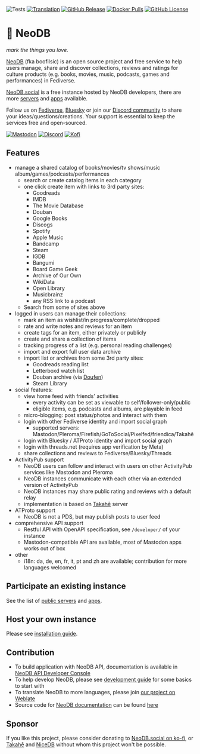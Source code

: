 ![Tests](https://img.shields.io/github/actions/workflow/status/neodb-social/neodb/tests.yml?style=for-the-badge&color=56AA54&label=tests)
[![Translation](https://img.shields.io/weblate/progress/neodb?style=for-the-badge)](https://hosted.weblate.org/projects/neodb/neodb/)
[![GitHub Release](https://img.shields.io/github/v/release/neodb-social/neodb?style=for-the-badge&color=3791E0&logoColor=fff)](https://github.com/neodb-social/neodb/releases)
[![Docker Pulls](https://img.shields.io/docker/pulls/neodb/neodb?label=docker&color=3791E0&style=for-the-badge)](https://hub.docker.com/r/neodb/neodb)
[![GitHub License](https://img.shields.io/github/license/neodb-social/neodb?color=E69A48&style=for-the-badge)](https://github.com/neodb-social/neodb/blob/main/LICENSE)


# 🧩 NeoDB
_mark the things you love._

[NeoDB](https://neodb.net) (fka boofilsic) is an open source project and free service to help users manage, share and discover collections, reviews and ratings for culture products (e.g. books, movies, music, podcasts, games and performances) in Fediverse.

[NeoDB.social](https://neodb.social) is a free instance hosted by NeoDB developers, there are more [servers](https://neodb.net/servers/) and [apps](https://neodb.net/apps/) available.

Follow us on [Fediverse](https://mastodon.online/@neodb), [Bluesky](https://bsky.app/profile/neodb.net) or join our [Discord community](https://discord.gg/QBHkrV8bxK) to share your ideas/questions/creations. Your support is essential to keep the services free and open-sourced.

[![Mastodon](https://img.shields.io/mastodon/follow/106919732872456302?style=for-the-badge&logo=mastodon&logoColor=fff&label=%40neodb%40mastodon.social&color=6D75D2)](https://mastodon.social/@neodb)
[![Discord](https://img.shields.io/discord/1041738638364528710?label=Discord&logo=discord&logoColor=fff&color=6D75D2&style=for-the-badge)](https://discord.gg/QBHkrV8bxK)
[![Kofi](https://img.shields.io/badge/Ko--Fi-Donate-orange?label=Support%20NeoDB%20on%20Ko-fi&style=for-the-badge&color=ff5f5f&logo=ko-fi)](https://ko-fi.com/neodb)


## Features
- manage a shared catalog of books/movies/tv shows/music album/games/podcasts/performances
  + search or create catalog items in each category
  + one click create item with links to 3rd party sites:
    * Goodreads
    * IMDB
    * The Movie Database
    * Douban
    * Google Books
    * Discogs
    * Spotify
    * Apple Music
    * Bandcamp
    * Steam
    * IGDB
    * Bangumi
    * Board Game Geek
    * Archive of Our Own
    * WikiData
    * Open Library
    * Musicbrainz
    * any RSS link to a podcast
  + Search from some of sites above
- logged in users can manage their collections:
  + mark an item as wishlist/in progress/complete/dropped
  + rate and write notes and reviews for an item
  + create tags for an item, either privately or publicly
  + create and share a collection of items
  + tracking progress of a list (e.g. personal reading challenges)
  + import and export full user data archive
  + import list or archives from some 3rd party sites:
    * Goodreads reading list
    * Letterboxd watch list
    * Douban archive (via [Doufen](https://doufen.org/))
    * Steam Library
- social features:
  + view home feed with friends' activities
    * every activity can be set as viewable to self/follower-only/public
    * eligible items, e.g. podcasts and albums, are playable in feed
  + micro-blogging: post status/photos and interact with them
  + login with other Fediverse identity and import social graph
    * supported servers: Mastodon/Pleroma/Firefish/GoToSocial/Pixelfed/friendica/Takahē
  + login with Bluesky / ATProto identity and import social graph
  + login with threads.net (requires app verification by Meta)
  + share collections and reviews to Fediverse/Bluesky/Threads
- ActivityPub support
  + NeoDB users can follow and interact with users on other ActivityPub services like Mastodon and Pleroma
  + NeoDB instances communicate with each other via an extended version of ActivityPub
  + NeoDB instances may share public rating and reviews with a default relay
  + implementation is based on [Takahē](https://jointakahe.org/) server
- ATProto support
  + NeoDB is not a PDS, but may publish posts to user feed
- comprehensive API support
  + Restful API with OpenAPI specification, see `/developer/` of your instance
  + Mastodon-compatible API are available, most of Mastodon apps works out of box
- other
  + i18n: da, de, en, fr, it, pt and zh are available; contribution for more languages welcomed


## Participate an existing instance
See the list of [public servers](https://neodb.net/servers/) and [apps](https://neodb.net/apps/).


## Host your own instance
Please see [installation guide](https://neodb.net/install/).


## Contribution
 - To build application with NeoDB API, documentation is available in [NeoDB API Developer Console](https://neodb.social/developer/)
 - To help develop NeoDB, please see [development guide](https://neodb.net/development/) for some basics to start with
 - To translate NeoDB to more languages, please join [our project on Weblate](https://hosted.weblate.org/projects/neodb/neodb/)
 - Source code for [NeoDB documentation](https://neodb.net) can be found [here](https://github.com/neodb-social/neodb-doc)


## Sponsor
If you like this project, please consider donating to [NeoDB.social on ko-fi](https://ko-fi.com/neodb), or [Takahē](https://www.patreon.com/takahe) and [NiceDB](https://patreon.com/tertius) without whom this project won't be possible.
